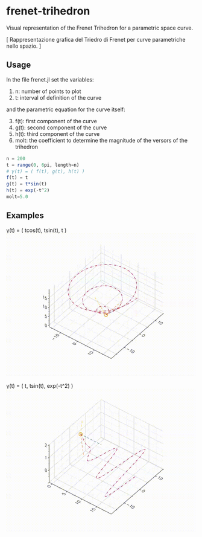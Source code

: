 # frenet-trihedron
Visual representation of the Frenet Trihedron for a parametric space curve.

[ Rappresentazione grafica del Triedro di Frenet per curve parametriche nello spazio. ]

## Usage
In the file frenet.jl set the variables:
1. n: number of points to plot
2. t: interval of definition of the curve

and the parametric equation for the curve itself:

3. f(t): first component of the curve
4. g(t): second component of the curve
5. h(t): third component of the curve
6. molt: the coefficient to determine the magnitude of the versors of the trihedron

```julia
n = 200
t = range(0, 6pi, length=n)
# γ(t) = ( f(t), g(t), h(t) )
f(t) = t
g(t) = t*sin(t)
h(t) = exp(-t^2)
molt=5.0
```

## Examples
γ(t) = ( tcos(t), tsin(t), t )
![Alt Text](examples/tcost_tsint_t.gif)

γ(t) = ( t, tsin(t), exp(-t^2) )
![Alt Text](examples/t_tsint_exp(-t^2).gif)
